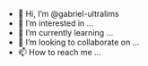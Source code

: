 - 👋 Hi, I’m @gabriel-ultralims
- 👀 I’m interested in ...
- 🌱 I’m currently learning ...
- 💞️ I’m looking to collaborate on ...
- 📫 How to reach me ...

<!---
gabriel-ultralims/gabriel-ultralims is a ✨ special ✨ repository because its `README.md` (this file) appears on your GitHub profile.
You can click the Preview link to take a look at your changes.
--->
